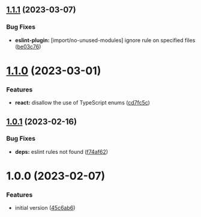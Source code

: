 ## [1.1.1](https://github.com/Boehringer-Ingelheim/eslint-config/compare/v1.1.0...v1.1.1) (2023-03-07)


### Bug Fixes

* **eslint-plugin:** [import/no-unused-modules] ignore rule on specified files ([be03c76](https://github.com/Boehringer-Ingelheim/eslint-config/commit/be03c76474f15a6cb40392fd323d0a994f0daceb))

# [1.1.0](https://github.com/Boehringer-Ingelheim/eslint-config/compare/v1.0.1...v1.1.0) (2023-03-01)


### Features

* **react:** disallow the use of TypeScript enums ([cd7fc5c](https://github.com/Boehringer-Ingelheim/eslint-config/commit/cd7fc5cd1d71d902e814c01b1e0dc8ed2dbd1710))

## [1.0.1](https://github.com/Boehringer-Ingelheim/eslint-config/compare/v1.0.0...v1.0.1) (2023-02-16)


### Bug Fixes

* **deps:** eslint rules not found ([f74af62](https://github.com/Boehringer-Ingelheim/eslint-config/commit/f74af62f8804e58baf90a4cc52450240af0c8d97))

# 1.0.0 (2023-02-07)


### Features

* initial version ([45c6ab6](https://github.com/Boehringer-Ingelheim/eslint-config/commit/45c6ab6d21d9f39ee205dd9c9ab87ae4befb5424))
